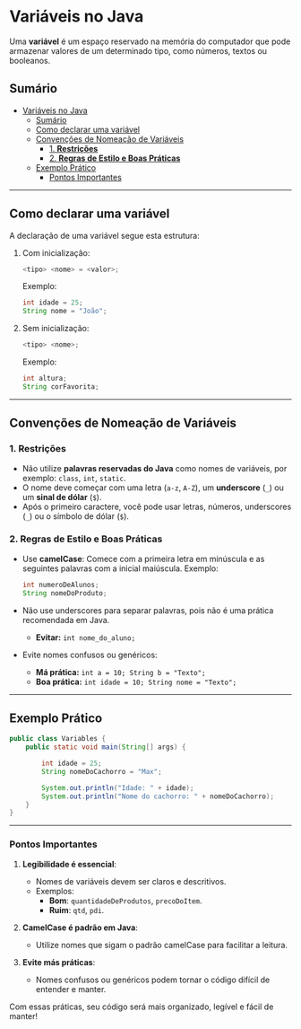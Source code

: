 # Variáveis no Java

Uma **variável** é um espaço reservado na memória do computador que pode armazenar valores de um determinado tipo, como números, textos ou booleanos.

## Sumário

- [Variáveis no Java](#variáveis-no-java)
  - [Sumário](#sumário)
  - [Como declarar uma variável](#como-declarar-uma-variável)
  - [Convenções de Nomeação de Variáveis](#convenções-de-nomeação-de-variáveis)
    - [1. **Restrições**](#1-restrições)
    - [2. **Regras de Estilo e Boas Práticas**](#2-regras-de-estilo-e-boas-práticas)
  - [Exemplo Prático](#exemplo-prático)
    - [Pontos Importantes](#pontos-importantes)

---

## Como declarar uma variável

A declaração de uma variável segue esta estrutura:

1. Com inicialização:

   ```java
   <tipo> <nome> = <valor>;
   ```

   Exemplo:

   ```java
   int idade = 25;
   String nome = "João";
   ```

2. Sem inicialização:

   ```java
   <tipo> <nome>;
   ```

   Exemplo:

   ```java
   int altura;
   String corFavorita;
   ```

---

## Convenções de Nomeação de Variáveis

### 1. **Restrições**

- Não utilize **palavras reservadas do Java** como nomes de variáveis, por exemplo: `class`, `int`, `static`.
- O nome deve começar com uma letra (`a-z`, `A-Z`), um **underscore** (`_`) ou um **sinal de dólar** (`$`).
- Após o primeiro caractere, você pode usar letras, números, underscores (`_`) ou o símbolo de dólar (`$`).

### 2. **Regras de Estilo e Boas Práticas**

- Use **camelCase**: Comece com a primeira letra em minúscula e as seguintes palavras com a inicial maiúscula.
  Exemplo:

  ```java
  int numeroDeAlunos;
  String nomeDoProduto;
  ```

- Não use underscores para separar palavras, pois não é uma prática recomendada em Java.
  - **Evitar:** `int nome_do_aluno;`
- Evite nomes confusos ou genéricos:
  - **Má prática:** `int a = 10; String b = "Texto";`
  - **Boa prática:** `int idade = 10; String nome = "Texto";`

---

## Exemplo Prático

```java
public class Variables {
    public static void main(String[] args) {

        int idade = 25;
        String nomeDoCachorro = "Max";

        System.out.println("Idade: " + idade);
        System.out.println("Nome do cachorro: " + nomeDoCachorro);
    }
}
```

---

### Pontos Importantes

1. **Legibilidade é essencial**:
   - Nomes de variáveis devem ser claros e descritivos.
   - Exemplos:
     - **Bom**: `quantidadeDeProdutos`, `precoDoItem`.
     - **Ruim**: `qtd`, `pdi`.

2. **CamelCase é padrão em Java**:
   - Utilize nomes que sigam o padrão camelCase para facilitar a leitura.

3. **Evite más práticas**:
   - Nomes confusos ou genéricos podem tornar o código difícil de entender e manter.

Com essas práticas, seu código será mais organizado, legível e fácil de manter!
